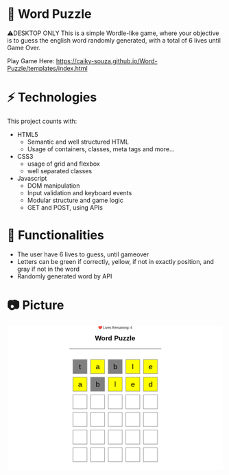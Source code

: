 # 🚀 Word Puzzle

⚠️DESKTOP ONLY
This is a simple Wordle-like game, where your objective is to guess the english word randomly generated, with a total of 6 lives until Game Over.

Play Game Here: https://caiky-souza.github.io/Word-Puzzle/templates/index.html

# ⚡ Technologies
This project counts with:

- HTML5
    - Semantic and well structured HTML
    - Usage of containers, classes, meta tags and more…
- CSS3
    - usage of grid and flexbox
    - well separated classes
- Javascript
    - DOM manipulation
    - Input validation and keyboard events
    - Modular structure and game logic
    - GET and POST, using APIs
# 🔧 Functionalities
- The user have 6 lives to guess, until gameover
- Letters can be green if correctly, yellow, if not in exactly position, and gray if not in the word
- Randomly generated word by API
# 📷 Picture
![picture of the word game](./assets/image.png)

